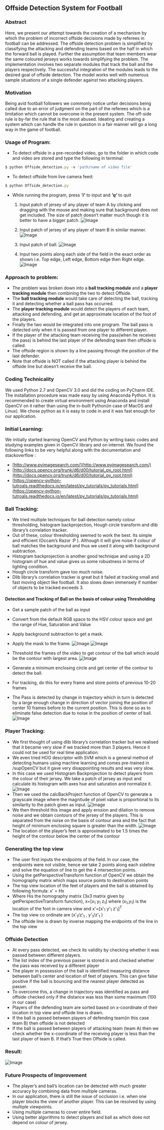 ## Offside Detection System for Football

### Abstract

Here, we present our attempt towards the creation of a mechanism by which the problem of incorrect offside decisions made by referees in football can be addressed. The offside detection problem is simplified by classifying the attacking and defending teams based on the half in which the forward ball is played. Further the assumption that team members wear the same coloured jerseys works towards simplifying the problem.
The implementation involves two separate modules that track the ball and the players respectively. The successful integration of the modules leads to the desired goal of offside detection. 
The model works well with numerous sample situations of a single defender against two attacking players.

### Motivation
Being avid football followers we commonly notice unfair decisions being called due to an error of judgment on the part of the referees which is a limitation which cannot be overcome in the present system. The off-side rule is by-far the rule that is the most abused. Ideating and creating a system which can handle the rule in question in a fair manner will go a long way in the game of football.



### Usage of Program:
* To detect offside in a pre-recorded video, go to the folder in which code and video are stored and type the following in terminal:

```javascript
$ python Offside_detection.py -v 'path/name of video file'
```
* To detect offside from live camera feed:
```javascript
$ python Offside_detection.py
```
* While running the program, press ***'i'*** to input and ***'q'*** to quit
	1. Input patch of jersey of any player of team A by clicking and dragging with the mouse and making sure that background does not get included. The size of patch doesn’t matter much though it is better to have a bigger patch.
![Image](/images/point1.png)


	2.  Input patch of jersey of any player of team B in similar manner. 
![Image](/images/point2.png)


	3.  Input patch of ball. 
![Image](/images/point3.png)


	4.  Input two points along each side of the field in the exact order as shown i.e. Top edge, Left edge, Bottom edge then Right edge.
![Image](/images/point4.png)

### Approach to problem:
* The problem was broken down into a **ball tracking module** and a  **player tracking module** then combining the two to detect Offside. 
* The **ball tracking module** would take care of detecting the ball, tracking it and detecting whether a ball pass has occurred. 
* The **player tracking module** would detect the players of each team, attacking and defending, and get an approximate location of the foot of the players. 
* Finally the two would be integrated into one program. The ball pass is detected only when it is passed from one player to different player. 
* If the player of the attacking team receiving the pass(when he receives the pass) is behind the last player of the defending team then offside is called.
* The offside region is shown by a line passing through the position of the last defender.
* Note that offside is NOT called if the attacking player is behind the offside line but doesn’t receive the ball.

### Coding Technicality
We used Python 2.7 and OpenCV 3.0 and did the coding on PyCharm IDE. The installation procedure was made easy by using Anaconda Python. It is recommended to create virtual environment using Anaconda and install OpenCV on it rather than using the in-built Python(in case of MacOS and Linux).
We chose python as it is easy to code in and it was fast enough for our application.
### Initial Learning:
We initially started learning OpenCV and Python by writing basic codes and studying examples given in OpenCV library and on internet. We found the following links to be very helpful along with the documentation and stackoverflow :
* [http://www.pyimagesearch.com/](http://www.pyimagesearch.com/)
* [http://docs.opencv.org/trunk/d6/d00/tutorial_py_root.html](http://docs.opencv.org/trunk/d6/d00/tutorial_py_root.html)
* [https://opencv-python-tutroals.readthedocs.io/en/latest/py_tutorials/py_tutorials.html](https://opencv-python-tutroals.readthedocs.io/en/latest/py_tutorials/py_tutorials.html)

### Ball Tracking:
* We tried multiple techniques for ball detection namely colour thresholding, histogram backprojection, Hough circle transform and dlib library’s correlation tracker. 
* Out of these, colour thresholding seemed to work the best. Its simple and efficient (Occam’s Razor :P ). Although it will give noise if colour of ball matches the background and thus we used it along with background subtraction.
* Histogram backprojection is another good technique and using a 2D histogram of hue and value gives us some robustness in terms of lighting condition.
* Hough circle transform gave too much noise.
* Dlib library’s correlation tracker is great but it failed at tracking small and fast moving object like football. It also slows down immensely if number of objects to be tracked exceeds 3.
#### Detection and Tracking of Ball on the basis of colour using Thresholding
* Get a sample patch of the ball as input
* Convert from the default RGB space to the HSV colour space and get the range of Hue, Saturation and Value
* Apply background subtraction to get a mask.
* Apply the mask to the frame. 
![Image](/images/dnt1.png) ![Image](/images/dnt2.png)


* Threshold the frames of the video to get contour of the ball which would be the contour with largest area.
![Image](/images/dnt3.png)
* Generate a minimum enclosing circle and get center of the contour to detect the ball.
* For tracking, do this for every frame and store points of previous 10-20 frames
* The Pass is detected by change in trajectory which in turn is detected by a large enough change in direction of vector joining the position of center 10 frames before to the current position. This is done so as to eliminate false detection due to noise in the position of center of ball. 
![Image](/images/dnt4.png)
### Player Tracking:
* We first thought of using dlib library’s correlation tracker but we realised that it became very slow if we tracked more than 3 players. Hence it could not be used for real time application.
* We even tried HOG descriptor with SVM which is a general method of detecting humans using machine learning and comes pre-trained in /supOpenCV but it gave very disappointing results and was very slow.
* In this case we used Histogram Backprojection to detect players from the colour of their jersey. We take a patch of jersey as input and calculate its histogram with axes hue and saturation and normalize it. ![Image](/images/pt1.png)
* Then we used the calcBackProject function of OpenCV to generate a grayscale image where the magnitude of pixel value is proportional to its similarity to the patch given as input. ![Image](/images/pt2.png)
* We then threshold this image and apply erosion and dilation to remove noise and we obtain contours of the jersey of the players. This is separated from the noise on the basis of contour area and the fact that height of minimum enclosing square is greater than the width. 
![Image](/images/pt3.png)
* The location of the player’s feet is approximated to be 1.5 times the height of the contour below the center of the contour
### Generating the top view
* The user first inputs the endpoints of the field. In our case, the endpoints were not visible, hence we take 2 points along each sideline and solve the equation of line to get the 4 intersection points.
* Using the getPerspectiveTransform function of OpenCV we obtain the homography matrix which maps source points to destination points
* The top view location of the feet of players and the ball is obtained by following formula: x' = Hx
* Where His the homography matrix (3x3 matrix given by getPerspectiveTransform function), x=[x<sub>1</sub> y<sub>1</sub> z<sub>1</sub>] where (x<sub>1</sub>,y<sub>1</sub>) is the location of the foot in camera view and x'=[x'<sub>1</sub> y'<sub>1</sub> z'<sub>1</sub>]<sup>T</sup>
* The top view co	ordinate are (x'<sub>1</sub>/z'<sub>1</sub> , y'<sub>1</sub>/z'<sub>1</sub> )
* The offside line is drawn by inverse mapping the endpoints of the line in the top view

### Offside Detection
* At every pass detected, we check its validity by checking whether it was passed between different players.
* The list index of the previous passer is stored in and checked whether the pass was received by a different player
* The player in possession of the ball is identified measuring distance between ball’s center and location of feet of players. This can give false positive if the ball is bouncing and the nearest player detected as passer.
* To overcome this, a change in trajectory was identified as pass and offside checked only if the distance was less than some maximum (100 in our case)
* Players of the defending team are sorted based on x-coordinate of their location in top view and offside line is drawn.
* If the ball is passed between players of defending team(in this case team B) then offside is not detected
* If the ball is passed between players of attacking team (team A) then we check whether the x-coordinate of the receiving player is less than the last player of team B. If that’s True then Offside is called.

### Result:
![Image](/images/result.png)
### Future Prospects of Improvement
* The player’s and ball’s location can be detected with much greater accuracy by combining data from multiple cameras.
* In our application, there is still the issue of occlusion i.e. when one player blocks the view of another player. This can be resolved by using multiple viewpoints.
* Using multiple cameras to cover entire field.
* Using better algorithms to detect players and ball as which does not depend on colour of jersey.












